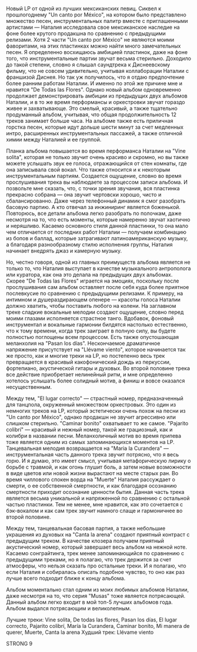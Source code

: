 Новый LP от одной из лучших мексиканских певиц. Сиквел к прошлогоднему "Un canto por México", на котором было представлено множество песен, инструментальных палитр вместе с приглашенными артистами — Наталия исследовала свое мексиканское наследие на фоне более крутого продакшна по сравнению с предыдущими релизами. Хотя 2 части "Un canto por México" не являются моими фаворитами, на этих пластинках можно найти много замечательных песен. Я определенно восхищаюсь амбицией пластинок, даже на фоне того, что инструментальные партии звучат весьма стерильно. Доходило до такой степени, словно я слышал саундтрека к Диснеевскому фильму, что не совсем удивительно, учитывая коллаборации Наталии с франшизой Диснея. Но так уж получилось, что я отдаю предпочтение более ранним работам Наталии. И именно по этой же причине мне и нравится "De Todas las Flores". Однако новый альбом одновременно продолжает демонстрировать амбиции из предыдущих двух альбомов Наталии, и в то же время перформансы и оркестровки звучат гораздо живее и захватывающе. Это смелый, красивый, а также тщательно продуманный альбом, учитывая, что общая продолжительность 12 треков занимает больше часа. На альбоме также есть приличная горстка песен, которые идут дольше шести минут за счет медленных интро, расширенных инструментальных пассажей, а также отличной химии между Наталией и ее группой.

Планка альбома повышается во время перформанса Наталии на "Vine solita", которая не только звучит очень красиво и скромно, но вы также можете услышать звук ее голоса, отражающийся от стен комнаты, где она записывала свой вокал. Что также относится и к некоторым инструментальным партиям. Создается ощущение, словно во время прослушивания трека вы наблюдаете за процессом записи альбома. И позвольте мне сказать, что, с точки зрения звучания, вся пластинка прекрасно собрана — она звучит чертовски хорошо, чисто и сбалансированно. Даже через телефонный динамик я смог разобрать басовую партию. А кто отвечал за инжиниринг является боженькой. Повторюсь, все детали альбома легко разобрать по полочкам, даже несмотря на то, что есть моменты, которые намеренно звучат хаотично и неряшливо. Касаемо основного стиля данной пластинки, то она мало чем отличается от последних работ Наталии — получаем комбинацию из бопов и баллад, которые затрагивают латиноамериканскую музыку, а благодаря разнообразному стилю исполнения группы, Наталия начинает внедрять джаз и камерную музыку.

Но, честно говоря, одной из главных преимуществ альбома является не только то, что Наталия выступает в качестве музыкального антрополога или куратора, как она это делала на предыдущих двух альбомах. Скорее "De Todas las Flores" играется на эмоциях, поскольку после прослушивания сам альбом оставляет после себя куда более приятное послевкусие по сравнению с предыдущими релизами. К примеру, на интимном и душераздирающем опенере — красоты голоса Наталии должно хватить, чтобы поставить любого на колени. На заглавном треке сладкие вокальные мелодии создают ощущение, словно перед моими глазами исполняется страстное танго. Вдобавок, фоновый инструментал и вокальные гармонии билдятся настолько естественно, что к тому времени, когда трек заиграет в полную силу, вы будете полностью поглощены всем процессом. Есть также опустошающая меланхолия на "Pasan los días". Нескончаемое драматичное напряжение присутствует на "Llévame viento", которое начинается так же просто, как и многие треки на LP, но постепенно весь трек превращается в красивый какофонический дождь из перкуссии, фортепиано, акустической гитары и духовых. Во второй половине трека все действие приобретает нелинейный ритм, и мне определенно хотелось услышать более солидный мотив, а финиш и вовсе оказался несущественным.

Между тем, "El lugar correcto" — страстный номер, предназначенный для танцпола, окруженный множеством оркестровых. Это один из немногих треков на LP, который эстетически очень похож на песни из "Un canto por México", однако продакшн не звучит агрессивно или слишком стерильно. "Caminar bonito" охватывает то же самое. "Pajarito colibrí" — красивый и нежный номер, такой же грациозный, как и колибри в названии песни. Меланхоличный мотив во время припева тоже является одним из самых запоминающихся моментов на LP. Танцевальная мелодия возвращается на "Maria la Curandera" — инструментальная часть данного трека звучит потрясно, что я весь горю. И я думаю, это имеет смысл, учитывая метафорическую лирику о борьбе с травмой, и как огонь глушит боль, а затем новые возможности в виде цветов или новой жизни вырастают на месте старых ран. Во время чиллового спокен ворда на "Muerte" Наталия рассуждает о смерти, о ее собственной смертности, и как благодаря осознанию смертности приходит осознание ценности бытия. Данная часть трека является весьма уникальной и напряженной по сравнению с остальной частью пластинки. Тем не менее, мне нравится, как это сочетается с бэк-вокалом и как сам трек звучит намного слаще и гармоничнее во второй половине.

Между тем, танцевальная басовая партия, а также небольшие украшения из духовых на "Canta la arena" создают приятный контраст с предыдущим треком. В качестве клозера получаем приятный акустический номер, который завершает весь альбом на нежной ноте. Касаемо сонграйтинга, трек менее запоминающийся по сравнению с предыдущими треками, но я полагаю, что трек держится за счет атмосферы, что нельзя сказать про остальные треки. И я полагаю, что если Наталия и собиралась описать подобное чувство, то оно как раз лучше всего подходит ближе к концу альбома.

Альбом моментально стал одним из моих любимых альбомов Наталии, даже несмотря на то, что серия "Musas" тоже является потрясающей. Данный альбом легко входит в мой топ-5 лучших альбомов года. Альбом выдался потрясающим и великолепным.

Лучшие треки: Vine solita, De todas las flores, Pasan los días, El lugar correcto, Pajarito colibrí, María la Curandera, Caminar bonito, Mi manera de querer, Muerte, Canta la arena
Худший трек: Llévame viento

STRONG 9

